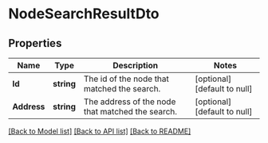 # NodeSearchResultDto

## Properties
Name | Type | Description | Notes
------------ | ------------- | ------------- | -------------
**Id** | **string** | The id of the node that matched the search. | [optional] [default to null]
**Address** | **string** | The address of the node that matched the search. | [optional] [default to null]

[[Back to Model list]](../pkg/nifi/README.md#documentation-for-models) [[Back to API list]](../pkg/nifi/README.md#documentation-for-api-endpoints) [[Back to README]](../pkg/nifi/README.md)


